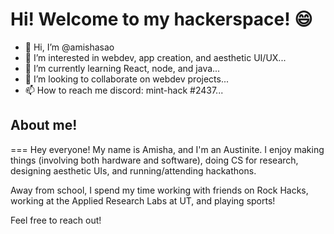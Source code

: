 # Hi! Welcome to my hackerspace! 😄

- 👋 Hi, I’m @amishasao
- 👀 I’m interested in webdev, app creation, and aesthetic UI/UX...
- 🌱 I’m currently learning React, node, and java...
- 💞️ I’m looking to collaborate on webdev projects...
- 📫 How to reach me discord: mint-hack #2437...

## About me!
===
Hey everyone! My name is Amisha, and I'm an Austinite. I enjoy making things (involving both hardware and software), doing CS for research, designing aesthetic UIs, and running/attending hackathons.

Away from school, I spend my time working with friends on Rock Hacks, working at the Applied Research Labs at UT, and playing sports!

Feel free to reach out!

<!---
amishasao/amishasao is a ✨ special ✨ repository because its `README.md` (this file) appears on your GitHub profile.
You can click the Preview link to take a look at your changes.
--->
